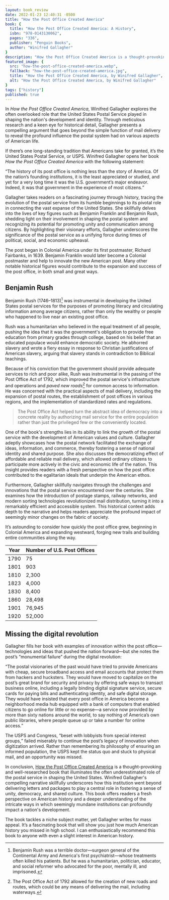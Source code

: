 ```yaml
---
layout: book_review
date: 2022-01-23 12:40:31 -0500
title: "How the Post Office Created America"
book: {
  title: "How the Post Office Created America: A History",
  isbn: "978-0143130062",
  pages: "336",
  publisher: "Penguin Books",
  author: "Winifred Gallagher"
}
description: "How the Post Office Created America is a thought-provoking and well-researched book that illuminates the often underestimated role of the postal service in shaping the United States."
featured_image: {
  src: "how-the-post-office-created-america.webp",
  fallback: "how-the-post-office-created-america.jpg",
  title: "How the Post Office Created America, by Winifred Gallagher",
  alt: "How the Post Office Created America, by Winifred Gallagher"
}
tags: ["history"]
published: true
---
```


In _How the Post Office Created America_, Winifred Gallagher explores the often overlooked role that the United States Postal Service played in shaping the nation's development and identity. Through meticulous research and a keen eye for historical detail, Gallagher presents a compelling argument that goes beyond the simple function of mail delivery to reveal the profound influence the postal system had on various aspects of American life.

If there’s one long-standing tradition that Americans take for granted, it’s the United States Postal Service, or USPS. Winifred Gallagher opens her book _How the Post Office Created America_ with the following statement:

<q>The history of its post office is nothing less than the story of America. Of the nation’s founding institutions, it is the least appreciated or studied, and yet for a very long time it was the U.S. government’s major endeavor. Indeed, it was that government in the experience of most citizens.</q>

Gallagher takes readers on a fascinating journey through history, tracing the evolution of the postal service from its humble beginnings to its pivotal role in connecting the vast expanse of the United States. She skillfully delves into the lives of key figures such as Benjamin Franklin and Benjamin Rush, shedding light on their involvement in shaping the postal system and recognizing its potential for promoting unity and communication among citizens. By highlighting their visionary efforts, Gallagher underscores the significance of the postal service as a unifying force during times of political, social, and economic upheaval.

The post began in Colonial America under its first postmaster, Richard Fairbanks, in 1639. Benjamin Franklin would later become a Colonial postmaster and help to innovate the new American post. Many other notable historical figures would contribute to the expansion and success of the post office, in both small and great ways.

## Benjamin Rush

Benjamin Rush (1746–1813)[^1] was instrumental in developing the United States postal services for the purposes of promoting literacy and circulating information among average citizens, rather than only the wealthy or people who happened to live near an existing post office.

Rush was a humanitarian who believed in the equal treatment of all people, pushing the idea that it was the government's obligation to provide free education from primary grades through college, based on his belief that an educated populace would enhance democratic society. He abhorred slavery and wrote a fiery essay in response to Christian justifications of American slavery, arguing that slavery stands in contradiction to Biblical teachings.

Because of his conviction that the government should provide adequate services to rich and poor alike, Rush was instrumental in the passing of the Post Office Act of 1792, which improved the postal service's infrastructure and operations and _paved new roads_[^2] for common access to information. He was concerned with the practical aspects of mail delivery, including the expansion of postal routes, the establishment of post offices in various regions, and the implementation of standardized rates and regulations.

> The Post Office Act helped turn the abstract idea of democracy into a concrete reality by authorizing mail service for the entire population rather than just the privileged few or the conveniently located.

One of the book's strengths lies in its ability to link the growth of the postal service with the development of American values and culture. Gallagher adeptly showcases how the postal network facilitated the exchange of ideas, information, and commerce, thereby fostering a sense of national identity and shared purpose. She also discusses the democratizing effect of affordable and reliable mail delivery, which allowed ordinary citizens to participate more actively in the civic and economic life of the nation. This insight provides readers with a fresh perspective on how the post office contributed to the egalitarian ideals that underpin the American ethos.

Furthermore, Gallagher skillfully navigates through the challenges and innovations that the postal service encountered over the centuries. She examines how the introduction of postage stamps, railway networks, and modern sorting technologies revolutionized mail distribution, turning it into a remarkably efficient and accessible system. This historical context adds depth to the narrative and helps readers appreciate the profound impact of seemingly minor changes on the fabric of society.

It’s astounding to consider how quickly the post office grew, beginning in Colonial America and expanding westward, forging new trails and building entire communities along the way.

<table>
	<thead>
		<tr class="text-xs">
			<th scope="col">Year</th>
			<th scope="col">Number of U.S. Post Offices</th>
		</tr>
	</thead>
	<tbody>
		<tr class="text-xs">
			<td>1790</td>
			<td>75</td>
		</tr>
		<tr class="text-xs">
			<td>1801</td>
			<td>903</td>
		</tr>
		<tr class="text-xs">
			<td>1810</td>
			<td>2,300</td>
		</tr>
		<tr class="text-xs">
			<td>1823</td>
			<td>4,000</td>
		</tr>
		<tr class="text-xs">
			<td>1830</td>
			<td>8,400</td>
		</tr>
		<tr class="text-xs">
			<td>1860</td>
			<td>28,498</td>
		</tr>
		<tr class="text-xs">
			<td>1901</td>
			<td>76,945</td>
		</tr>
		<tr class="text-xs">
			<td>1920</td>
			<td>52,000</td>
		</tr>
	</tbody>
</table>

## Missing the digital revolution

Gallagher fills her book with examples of innovation within the post office—technologies and ideas that pushed the nation forward—but she notes the post’s “monumental failure” during the digital revolution:

<q>The postal visionaries of the past would have tried to provide Americans with cheap, secure broadband access and email accounts that protect them from hackers and hucksters. They would have moved to capitalize on the post’s great brand for security and privacy by offering safe ways to transact business online, including a legally binding digital signature service, secure cards for paying bills and authenticating identity, and safe digital storage. They would have insisted that every post office in America become a neighborhood media hub equipped with a bank of computers that enabled citizens to go online for little or no expense—a service now provided by more than sixty nations around the world, to say nothing of America’s own public libraries, where people queue up or take a number for online access.</q>

The USPS and Congress, <q>beset with lobbyists from special interest groups,</q> failed miserably to continue the post’s legacy of innovation when digitization arrived. Rather than remembering its philosophy of ensuring an informed population, the USPS kept the status quo and stuck to physical mail, and an opportunity was missed.

In conclusion, <a href="https://www.penguinrandomhouse.com/books/311582/how-the-post-office-created-america-by-winifred-gallagher/" class="italic">How the Post Office Created America</a> is a thought-provoking and well-researched book that illuminates the often underestimated role of the postal service in shaping the United States. Winifred Gallagher's compelling narrative skillfully underscores how this institution went beyond delivering letters and packages to play a central role in fostering a sense of unity, democracy, and shared culture. This book offers readers a fresh perspective on American history and a deeper understanding of the intricate ways in which seemingly mundane institutions can profoundly impact a nation's development.

The book tackles a niche subject matter, yet Gallagher writes for mass appeal. It’s a fascinating book that will show you just how much American history you missed in high school. I can enthusiastically recommend this book to anyone with even a slight interest in American history.

[^1]: Benjamin Rush was a terrible doctor&mdash;surgeon general of the Continental Army and America's first psychiatrist&mdash;whose treatments often killed his patients. But he was a humanitarian, politician, educator, and social reformer who advocated for the poor, mentally ill, and imprisoned.
[^2]: The Post Office Act of 1792 allowed for the creation of new roads and routes, which could be any means of delivering the mail, including waterways.